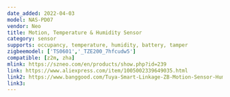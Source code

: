 ```yaml
---
date_added: 2022-04-03
model: NAS-PD07
vendor: Neo 
title: Motion, Temperature & Humidity Sensor
category: sensor
supports: occupancy, temperature, humidity, battery, tamper
zigbeemodel: ['TS0601','_TZE200_7hfcudw5']
compatible: [z2m, zha]
mlink: https://szneo.com/en/products/show.php?id=239
link: https://www.aliexpress.com/item/1005002339649035.html
link2: https://www.banggood.com/Tuya-Smart-Linkage-ZB-Motion-Sensor-Human-Infrared-Detector-Mobile-Phone-Remote-Monitoring-PIR-Sensor-p-1858413.html
link3: 
---
```

